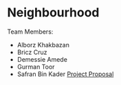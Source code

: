 # Neighbourhood

Team Members:
* Alborz Khakbazan
* Bricz Cruz
* Demessie Amede
* Gurman Toor
* Safran Bin Kader
[Project Proposal](https://github.com/alborzk/neighbourhood/wiki/Project-Proposal)
